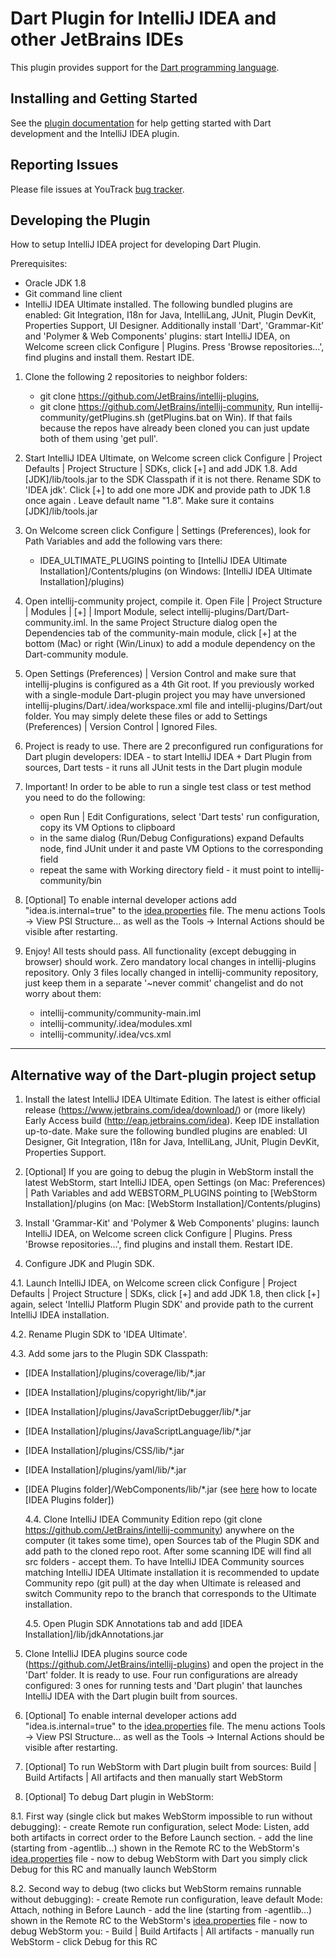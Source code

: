 # Dart Plugin for IntelliJ IDEA and other JetBrains IDEs

This plugin provides support for the [Dart programming language](https://www.dartlang.org/).

## Installing and Getting Started

See the
[plugin documentation](https://www.jetbrains.com/help/idea/dart-support.html)
for help getting started with Dart development and the IntelliJ IDEA plugin. 

## Reporting Issues

Please file issues at YouTrack
[bug tracker](https://youtrack.jetbrains.com/issues/WEB?q=Subsystem:%20Dart).

## Developing the Plugin

How to setup IntelliJ IDEA project for developing Dart Plugin.

Prerequisites:
- Oracle JDK 1.8
- Git command line client
- IntelliJ IDEA Ultimate installed. The following bundled plugins are enabled:
  Git Integration, I18n for Java, IntelliLang, JUnit, Plugin DevKit, Properties Support, UI Designer.
  Additionally install 'Dart', 'Grammar-Kit' and 'Polymer & Web Components' plugins:
  start IntelliJ IDEA, on Welcome screen click Configure | Plugins.
  Press 'Browse repositories...', find plugins and install them. Restart IDE.

1. Clone the following 2 repositories to neighbor folders:
     - git clone https://github.com/JetBrains/intellij-plugins,
     - git clone https://github.com/JetBrains/intellij-community,
   Run intellij-community/getPlugins.sh (getPlugins.bat on Win). If that fails because the
   repos have already been cloned you can just update both of them using 'get pull'.

2. Start IntelliJ IDEA Ultimate, on Welcome screen click Configure | Project Defaults | Project Structure | SDKs,
   click [+] and add JDK 1.8. Add [JDK]/lib/tools.jar to the SDK Classpath if it is not there. Rename SDK to 'IDEA jdk'.
   Click [+] to add one more JDK and provide path to JDK 1.8 once again . Leave default name "1.8". Make sure it contains [JDK]/lib/tools.jar

3. On Welcome screen click Configure | Settings (Preferences), look for Path Variables and add the following vars there:
   - IDEA_ULTIMATE_PLUGINS pointing to [IntelliJ IDEA Ultimate Installation]/Contents/plugins
     (on Windows: [IntelliJ IDEA Ultimate Installation]/plugins)

4. Open intellij-community project, compile it.
   Open File | Project Structure | Modules | [+] | Import Module, select intellij-plugins/Dart/Dart-community.iml.
   In the same Project Structure dialog open the Dependencies tab of the community-main module,
   click [+] at the bottom (Mac) or right (Win/Linux) to add a module dependency on the Dart-community module.

5. Open Settings (Preferences) | Version Control and make sure that intellij-plugins is configured as a 4th Git root.
   If you previously worked with a single-module Dart-plugin project you may have unversioned
   intellij-plugins/Dart/.idea/workspace.xml file and intellij-plugins/Dart/out folder. You may simply delete these files
   or add to Settings (Preferences) | Version Control | Ignored Files.

6. Project is ready to use. There are 2 preconfigured run configurations for Dart plugin developers:
   IDEA - to start IntelliJ IDEA + Dart Plugin from sources,
   Dart tests - it runs all JUnit tests in the Dart plugin module

7. Important! In order to be able to run a single test class or test method you need to do the following:
   - open Run | Edit Configurations, select 'Dart tests' run configuration, copy its VM Options to clipboard
   - in the same dialog (Run/Debug Configurations) expand Defaults node, find JUnit under it and paste VM Options
     to the corresponding field
   - repeat the same with Working directory field - it must point to intellij-community/bin

8. [Optional] To enable internal developer actions add "idea.is.internal=true"
   to the [idea.properties](https://www.jetbrains.com/help/idea/file-idea-properties.html) file. The menu actions Tools ->
   View PSI Structure... as well as the Tools -> Internal Actions should be
   visible after restarting.

9. Enjoy! All tests should pass. All functionality (except debugging in browser) should work.
   Zero mandatory local changes in intellij-plugins repository.
   Only 3 files locally changed in intellij-community repository, just keep them in a separate '~never commit' changelist
   and do not worry about them:
     - intellij-community/community-main.iml
     - intellij-community/.idea/modules.xml
     - intellij-community/.idea/vcs.xml

---

## Alternative way of the Dart-plugin project setup

1. Install the latest IntelliJ IDEA Ultimate Edition. The latest is either
official release (https://www.jetbrains.com/idea/download/) or (more likely)
Early Access build (http://eap.jetbrains.com/idea). Keep IDE installation
up-to-date. Make sure the following bundled plugins are enabled: UI Designer,
Git Integration, I18n for Java, IntelliLang, JUnit, Plugin DevKit, Properties
Support.

2. [Optional] If you are going to debug the plugin in WebStorm install the
latest WebStorm, start IntelliJ IDEA, open Settings (on Mac: Preferences) |
Path Variables and add WEBSTORM_PLUGINS pointing to [WebStorm
Installation]/plugins (on Mac: [WebStorm Installation]/Contents/plugins)

3. Install 'Grammar-Kit' and 'Polymer & Web Components' plugins: launch
IntelliJ IDEA, on Welcome screen click Configure | Plugins. Press 'Browse
repositories...', find plugins and install them. Restart IDE.

4. Configure JDK and Plugin SDK.

  4.1. Launch IntelliJ IDEA, on Welcome screen click Configure | Project
  Defaults | Project Structure | SDKs, click [+] and add JDK 1.8,
  then click [+] again, select 'IntelliJ Platform Plugin SDK' and provide path
  to the current IntelliJ IDEA installation.

  4.2. Rename Plugin SDK to 'IDEA Ultimate'.

  4.3. Add some jars to the Plugin SDK Classpath:
* [IDEA Installation]/plugins/coverage/lib/\*.jar
* [IDEA Installation]/plugins/copyright/lib/\*.jar
* [IDEA Installation]/plugins/JavaScriptDebugger/lib/\*.jar
* [IDEA Installation]/plugins/JavaScriptLanguage/lib/\*.jar
* [IDEA Installation]/plugins/CSS/lib/\*.jar
* [IDEA Installation]/plugins/yaml/lib/\*.jar
* [IDEA Plugins folder]/WebComponents/lib/\*.jar (see [here](https://intellij-support.jetbrains.com/entries/23358108) how to locate [IDEA Plugins folder])

  4.4. Clone IntelliJ IDEA Community Edition repo (git clone
  https://github.com/JetBrains/intellij-community) anywhere on the computer
  (it takes some time), open Sources tab of the Plugin SDK and add path to the
  cloned repo root. After some scanning IDE will find all src folders - accept
  them. To have IntelliJ IDEA Community sources matching IntelliJ IDEA
  Ultimate installation it is recommended to update Community repo (git pull)
  at the day when Ultimate is released and switch Community repo to the branch
  that corresponds to the Ultimate installation.

  4.5. Open Plugin SDK Annotations tab and add [IDEA
  Installation]/lib/jdkAnnotations.jar

5. Clone IntelliJ IDEA plugins source code
(https://github.com/JetBrains/intellij-plugins) and open the project in the
'Dart' folder. It is ready to use. Four run configurations are already
configured: 3 ones for running tests and 'Dart plugin' that launches IntelliJ
IDEA with the Dart plugin built from sources.

6. [Optional] To enable internal developer actions add "idea.is.internal=true"
to the [idea.properties](https://www.jetbrains.com/help/idea/file-idea-properties.html) file. The menu actions Tools ->
View PSI Structure... as well as the Tools -> Internal Actions should be
visible after restarting.

7. [Optional] To run WebStorm with Dart plugin built from sources: Build |
Build Artifacts | All artifacts and then manually start WebStorm

8. [Optional] To debug Dart plugin in WebStorm:

  8.1. First way (single click but makes WebStorm impossible to run
  without debugging):
    - create Remote run configuration, select Mode: Listen, add both
      artifacts in correct order to the Before Launch section.
    - add the line (starting from -agentlib...) shown in the Remote RC to
      the WebStorm's [idea.properties](https://www.jetbrains.com/help/idea/file-idea-properties.html) file
    - now to debug WebStorm with Dart you simply click Debug for this RC
      and manually launch WebStorm

  8.2. Second way to debug (two clicks but WebStorm remains runnable
  without debugging):
    - create Remote run configuration, leave default Mode: Attach, nothing
      in Before Launch
    - add the line (starting from -agentlib...) shown in the Remote RC
      to the WebStorm's [idea.properties](https://www.jetbrains.com/help/idea/file-idea-properties.html) file
    - now to debug WebStorm you:
      - Build | Build Artifacts | All artifacts
      - manually run WebStorm
      - click Debug for this RC
